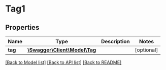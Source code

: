 # Tag1

## Properties
Name | Type | Description | Notes
------------ | ------------- | ------------- | -------------
**tag** | [**\Swagger\Client\Model\Tag**](Tag.md) |  | [optional] 

[[Back to Model list]](../README.md#documentation-for-models) [[Back to API list]](../README.md#documentation-for-api-endpoints) [[Back to README]](../README.md)


